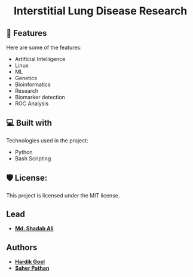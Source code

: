 <h1 align="center" id="title">Interstitial Lung Disease Research</h1>

<p align="center"><![genetics-using-artificial-intelligence-thumb](https://github.com/user-attachments/assets/6f6be5aa-e595-42a2-a12b-27bc946274b2)></p>

  
  
<h2>🧐 Features</h2>

Here are some of the features:

*   Artificial Intelligence
*   Linux
*   ML
*   Genetics
*   Bioinformatics
*   Research
*   Biomarker detection
*   ROC Analysis

  
  
<h2>💻 Built with</h2>

Technologies used in the project:

*   Python
*   Bash Scripting

<h2>🛡️ License:</h2>

This project is licensed under the MIT license.
## Lead
* **[Md. Shadab Ali](ms1993ali@gmail.com)**
## Authors

* **[Hardik Goel](https://github.com/Hardikgoel07)**
* **[Saher Pathan](https://github.com/Saherpathan)**


